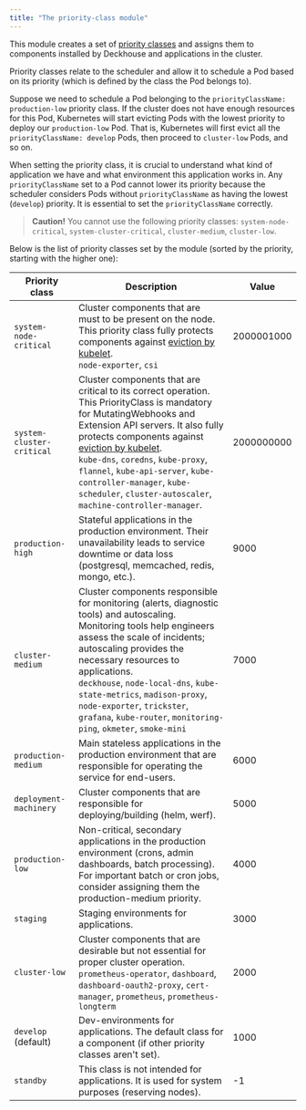 ```yaml
---
title: "The priority-class module"
---
```


This module creates a set of [priority classes](https://kubernetes.io/docs/concepts/configuration/pod-priority-preemption/#priorityclass) and assigns them to components installed by Deckhouse and applications in the cluster.

Priority classes relate to the scheduler and allow it to schedule a Pod based on its priority (which is defined by the class the Pod belongs to).

Suppose we need to schedule a Pod belonging to the `priorityClassName: production-low` priority class. If the cluster does not have enough resources for this Pod, Kubernetes will start evicting Pods with the lowest priority to deploy our `production-low` Pod.
That is, Kubernetes will first evict all the `priorityClassName: develop` Pods, then proceed to `cluster-low` Pods, and so on.

When setting the priority class, it is crucial to understand what kind of application we have and what environment this application works in. Any `priorityClassName` set to a Pod cannot lower its priority because the scheduler considers Pods without `priorityClassName` as having the lowest (`develop`) priority. It is essential to set the `priorityClassName` correctly.

> **Caution!** You cannot use the following priority classes: `system-node-critical`, `system-cluster-critical`, `cluster-medium`, `cluster-low`.

Below is the list of priority classes set by the module (sorted by the priority, starting with the higher one):

| Priority class            | Description                                                                                                                                                                                                                                                                                                                                                                                                                                                  | Value      |
|---------------------------|--------------------------------------------------------------------------------------------------------------------------------------------------------------------------------------------------------------------------------------------------------------------------------------------------------------------------------------------------------------------------------------------------------------------------------------------------------------|------------|
| `system-node-critical`    | Cluster components that are must to be present on the node. This priority class fully protects components against [eviction by kubelet](https://kubernetes.io/docs/tasks/administer-cluster/out-of-resource/).<br>`node-exporter`, `csi`                                                                                                                                                                                                                     | 2000001000 |
| `system-cluster-critical` | Cluster components that are critical to its correct operation. This PriorityClass is mandatory for MutatingWebhooks and Extension API servers. It also fully protects components against [eviction by kubelet](https://kubernetes.io/docs/tasks/administer-cluster/out-of-resource/).<br>`kube-dns`, `coredns`, `kube-proxy`, `flannel`, `kube-api-server`, `kube-controller-manager`, `kube-scheduler`, `cluster-autoscaler`, `machine-controller-manager`. | 2000000000 |
| `production-high`         | Stateful applications in the production environment. Their unavailability leads to service downtime or data loss (postgresql, memcached, redis, mongo, etc.).                                                                                                                                                                                                                                                                                                | 9000       |
| `cluster-medium`          | Cluster components responsible for monitoring (alerts, diagnostic tools) and autoscaling. Monitoring tools help engineers assess the scale of incidents; autoscaling provides the necessary resources to applications.<br>`deckhouse`, `node-local-dns`, `kube-state-metrics`, `madison-proxy`, `node-exporter`, `trickster`, `grafana`, `kube-router`, `monitoring-ping`, `okmeter`, `smoke-mini`                                                           | 7000       |
| `production-medium`       | Main stateless applications in the production environment that are responsible for operating the service for end-users.                                                                                                                                                                                                                                                                                                                                      | 6000       |
| `deployment-machinery`    | Cluster components that are responsible for deploying/building (helm, werf).                                                                                                                                                                                                                                                                                                                                                  | 5000       |
| `production-low`          | Non-critical, secondary applications in the production environment (crons, admin dashboards, batch processing). For important batch or cron jobs, consider assigning them the production-medium priority.                                                                                                                                                                                                                                                    | 4000       |
| `staging`                 | Staging environments for applications.                                                                                                                                                                                                                                                                                                                                                                                                                       | 3000       |
| `cluster-low`             | Cluster components that are desirable but not essential for proper cluster operation. <br>`prometheus-operator`, `dashboard`, `dashboard-oauth2-proxy`, `cert-manager`, `prometheus`, `prometheus-longterm`                                                                                                                                                                                                                                                  | 2000       |
| `develop` (default)       | Dev-environments for applications. The default class for a component (if other priority classes aren't set).                                                                                                                                                                                                                                                                                                                                                 | 1000       |
| `standby`                 | This class is not intended for applications. It is used for system purposes (reserving nodes).                                                                                                                                                                                                                                                                                                                                                               | -1         |
